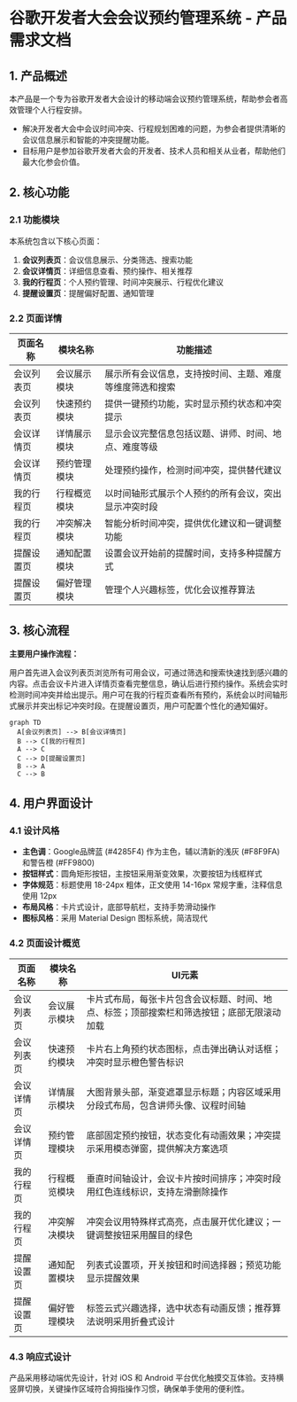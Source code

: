 # 谷歌开发者大会会议预约管理系统 - 产品需求文档

## 1. 产品概述

本产品是一个专为谷歌开发者大会设计的移动端会议预约管理系统，帮助参会者高效管理个人行程安排。
- 解决开发者大会中会议时间冲突、行程规划困难的问题，为参会者提供清晰的会议信息展示和智能的冲突提醒功能。
- 目标用户是参加谷歌开发者大会的开发者、技术人员和相关从业者，帮助他们最大化参会价值。

## 2. 核心功能

### 2.1 功能模块

本系统包含以下核心页面：
1. **会议列表页**：会议信息展示、分类筛选、搜索功能
2. **会议详情页**：详细信息查看、预约操作、相关推荐
3. **我的行程页**：个人预约管理、时间冲突展示、行程优化建议
4. **提醒设置页**：提醒偏好配置、通知管理

### 2.2 页面详情

| 页面名称 | 模块名称 | 功能描述 |
|----------|----------|----------|
| 会议列表页 | 会议展示模块 | 展示所有会议信息，支持按时间、主题、难度等维度筛选和搜索 |
| 会议列表页 | 快速预约模块 | 提供一键预约功能，实时显示预约状态和冲突提示 |
| 会议详情页 | 详情展示模块 | 显示会议完整信息包括议题、讲师、时间、地点、难度等级 |
| 会议详情页 | 预约管理模块 | 处理预约操作，检测时间冲突，提供替代建议 |
| 我的行程页 | 行程概览模块 | 以时间轴形式展示个人预约的所有会议，突出显示冲突时段 |
| 我的行程页 | 冲突解决模块 | 智能分析时间冲突，提供优化建议和一键调整功能 |
| 提醒设置页 | 通知配置模块 | 设置会议开始前的提醒时间，支持多种提醒方式 |
| 提醒设置页 | 偏好管理模块 | 管理个人兴趣标签，优化会议推荐算法 |

## 3. 核心流程

**主要用户操作流程：**

用户首先进入会议列表页浏览所有可用会议，可通过筛选和搜索快速找到感兴趣的内容。点击会议卡片进入详情页查看完整信息，确认后进行预约操作。系统会实时检测时间冲突并给出提示。用户可在我的行程页查看所有预约，系统会以时间轴形式展示并突出标记冲突时段。在提醒设置页，用户可配置个性化的通知偏好。

```mermaid
graph TD
  A[会议列表页] --> B[会议详情页]
  B --> C[我的行程页]
  A --> C
  C --> D[提醒设置页]
  B --> A
  C --> B
```

## 4. 用户界面设计

### 4.1 设计风格

- **主色调**：Google品牌蓝 (#4285F4) 作为主色，辅以清新的浅灰 (#F8F9FA) 和警告橙 (#FF9800)
- **按钮样式**：圆角矩形按钮，主按钮采用渐变效果，次要按钮为线框样式
- **字体规范**：标题使用 18-24px 粗体，正文使用 14-16px 常规字重，注释信息使用 12px
- **布局风格**：卡片式设计，底部导航栏，支持手势滑动操作
- **图标风格**：采用 Material Design 图标系统，简洁现代

### 4.2 页面设计概览

| 页面名称 | 模块名称 | UI元素 |
|----------|----------|--------|
| 会议列表页 | 会议展示模块 | 卡片式布局，每张卡片包含会议标题、时间、地点、标签；顶部搜索栏和筛选按钮；底部无限滚动加载 |
| 会议列表页 | 快速预约模块 | 卡片右上角预约状态图标，点击弹出确认对话框；冲突时显示橙色警告标识 |
| 会议详情页 | 详情展示模块 | 大图背景头部，渐变遮罩显示标题；内容区域采用分段式布局，包含讲师头像、议程时间轴 |
| 会议详情页 | 预约管理模块 | 底部固定预约按钮，状态变化有动画效果；冲突提示采用模态弹窗，提供解决方案选项 |
| 我的行程页 | 行程概览模块 | 垂直时间轴设计，会议卡片按时间排序；冲突时段用红色连线标识，支持左滑删除操作 |
| 我的行程页 | 冲突解决模块 | 冲突会议用特殊样式高亮，点击展开优化建议；一键调整按钮采用醒目的绿色 |
| 提醒设置页 | 通知配置模块 | 列表式设置项，开关按钮和时间选择器；预览功能显示提醒效果 |
| 提醒设置页 | 偏好管理模块 | 标签云式兴趣选择，选中状态有动画反馈；推荐算法说明采用折叠式设计 |

### 4.3 响应式设计

产品采用移动端优先设计，针对 iOS 和 Android 平台优化触摸交互体验。支持横竖屏切换，关键操作区域符合拇指操作习惯，确保单手使用的便利性。